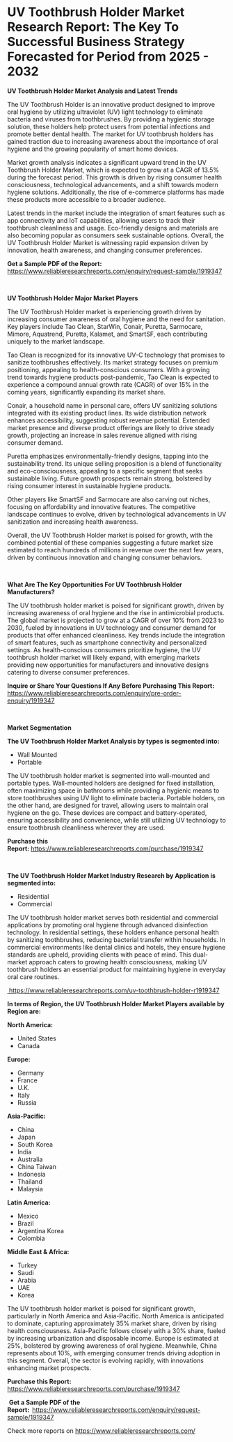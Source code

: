 <p><h1>UV Toothbrush Holder Market Research Report: The Key To Successful Business Strategy Forecasted for Period from 2025 - 2032</h1></p><p><strong>UV Toothbrush Holder Market Analysis and Latest Trends</strong></p>
<p><p>The UV Toothbrush Holder is an innovative product designed to improve oral hygiene by utilizing ultraviolet (UV) light technology to eliminate bacteria and viruses from toothbrushes. By providing a hygienic storage solution, these holders help protect users from potential infections and promote better dental health. The market for UV toothbrush holders has gained traction due to increasing awareness about the importance of oral hygiene and the growing popularity of smart home devices.</p><p>Market growth analysis indicates a significant upward trend in the UV Toothbrush Holder Market, which is expected to grow at a CAGR of 13.5% during the forecast period. This growth is driven by rising consumer health consciousness, technological advancements, and a shift towards modern hygiene solutions. Additionally, the rise of e-commerce platforms has made these products more accessible to a broader audience. </p><p>Latest trends in the market include the integration of smart features such as app connectivity and IoT capabilities, allowing users to track their toothbrush cleanliness and usage. Eco-friendly designs and materials are also becoming popular as consumers seek sustainable options. Overall, the UV Toothbrush Holder Market is witnessing rapid expansion driven by innovation, health awareness, and changing consumer preferences.</p></p>
<p><strong>Get a Sample PDF of the Report:&nbsp;</strong> <a href="https://www.reliableresearchreports.com/enquiry/request-sample/1919347?utm_campaign=2327&utm_medium=2&utm_source=Github&utm_content=ia&utm_term=08022025&utm_id=uv-toothbrush-holder">https://www.reliableresearchreports.com/enquiry/request-sample/1919347</a></p>
<p>&nbsp;</p>
<p><strong>UV Toothbrush Holder Major Market Players</strong></p>
<p><p>The UV Toothbrush Holder market is experiencing growth driven by increasing consumer awareness of oral hygiene and the need for sanitation. Key players include Tao Clean, StarWin, Conair, Puretta, Sarmocare, Mimore, Aquatrend, Puretta, Kalamet, and SmartSF, each contributing uniquely to the market landscape.</p><p>Tao Clean is recognized for its innovative UV-C technology that promises to sanitize toothbrushes effectively. Its market strategy focuses on premium positioning, appealing to health-conscious consumers. With a growing trend towards hygiene products post-pandemic, Tao Clean is expected to experience a compound annual growth rate (CAGR) of over 15% in the coming years, significantly expanding its market share.</p><p>Conair, a household name in personal care, offers UV sanitizing solutions integrated with its existing product lines. Its wide distribution network enhances accessibility, suggesting robust revenue potential. Extended market presence and diverse product offerings are likely to drive steady growth, projecting an increase in sales revenue aligned with rising consumer demand.</p><p>Puretta emphasizes environmentally-friendly designs, tapping into the sustainability trend. Its unique selling proposition is a blend of functionality and eco-consciousness, appealing to a specific segment that seeks sustainable living. Future growth prospects remain strong, bolstered by rising consumer interest in sustainable hygiene products.</p><p>Other players like SmartSF and Sarmocare are also carving out niches, focusing on affordability and innovative features. The competitive landscape continues to evolve, driven by technological advancements in UV sanitization and increasing health awareness.</p><p>Overall, the UV Toothbrush Holder market is poised for growth, with the combined potential of these companies suggesting a future market size estimated to reach hundreds of millions in revenue over the next few years, driven by continuous innovation and changing consumer behaviors.</p></p>
<p>&nbsp;</p>
<p><strong>What Are The Key Opportunities For UV Toothbrush Holder Manufacturers?</strong></p>
<p><p>The UV toothbrush holder market is poised for significant growth, driven by increasing awareness of oral hygiene and the rise in antimicrobial products. The global market is projected to grow at a CAGR of over 10% from 2023 to 2030, fueled by innovations in UV technology and consumer demand for products that offer enhanced cleanliness. Key trends include the integration of smart features, such as smartphone connectivity and personalized settings. As health-conscious consumers prioritize hygiene, the UV toothbrush holder market will likely expand, with emerging markets providing new opportunities for manufacturers and innovative designs catering to diverse consumer preferences.</p></p>
<p><strong>Inquire or Share Your Questions If Any Before Purchasing This Report:</strong> <a href="https://www.reliableresearchreports.com/enquiry/pre-order-enquiry/1919347?utm_campaign=2327&utm_medium=2&utm_source=Github&utm_content=ia&utm_term=08022025&utm_id=uv-toothbrush-holder">https://www.reliableresearchreports.com/enquiry/pre-order-enquiry/1919347</a></p>
<p>&nbsp;</p>
<p><strong>Market Segmentation</strong></p>
<p><strong>The UV Toothbrush Holder Market Analysis by types is segmented into:</strong></p>
<p><ul><li>Wall Mounted</li><li>Portable</li></ul></p>
<p><p>The UV toothbrush holder market is segmented into wall-mounted and portable types. Wall-mounted holders are designed for fixed installation, often maximizing space in bathrooms while providing a hygienic means to store toothbrushes using UV light to eliminate bacteria. Portable holders, on the other hand, are designed for travel, allowing users to maintain oral hygiene on the go. These devices are compact and battery-operated, ensuring accessibility and convenience, while still utilizing UV technology to ensure toothbrush cleanliness wherever they are used.</p></p>
<p><strong>Purchase this Report:&nbsp;</strong><a href="https://www.reliableresearchreports.com/purchase/1919347?utm_campaign=2327&utm_medium=2&utm_source=Github&utm_content=ia&utm_term=08022025&utm_id=uv-toothbrush-holder">https://www.reliableresearchreports.com/purchase/1919347</a></p>
<p>&nbsp;</p>
<p><strong>The UV Toothbrush Holder Market Industry Research by Application is segmented into:</strong></p>
<p><ul><li>Residential</li><li>Commercial</li></ul></p>
<p><p>The UV toothbrush holder market serves both residential and commercial applications by promoting oral hygiene through advanced disinfection technology. In residential settings, these holders enhance personal health by sanitizing toothbrushes, reducing bacterial transfer within households. In commercial environments like dental clinics and hotels, they ensure hygiene standards are upheld, providing clients with peace of mind. This dual-market approach caters to growing health consciousness, making UV toothbrush holders an essential product for maintaining hygiene in everyday oral care routines.</p></p>
<p><a href="https://www.reliableresearchreports.com/uv-toothbrush-holder-r1919347?utm_campaign=2327&utm_medium=2&utm_source=Github&utm_content=ia&utm_term=08022025&utm_id=uv-toothbrush-holder">&nbsp;https://www.reliableresearchreports.com/uv-toothbrush-holder-r1919347</a></p>
<p><strong>In terms of Region, the UV Toothbrush Holder Market Players available by Region are:</strong></p>
<p>
    <p> <strong> North America: </strong>
        <ul>
            <li>United States</li>
            <li>Canada</li>
        </ul>
        </p> 
    <p> <strong> Europe: </strong>
        <ul>
            <li>Germany</li>
            <li>France</li>
            <li>U.K.</li>
            <li>Italy</li>
            <li>Russia</li>
        </ul>
        </p> 
    <p> <strong> Asia-Pacific: </strong>
        <ul>
            <li>China</li>
            <li>Japan</li>
            <li>South Korea</li>
            <li>India</li>
            <li>Australia</li>
            <li>China Taiwan</li>
            <li>Indonesia</li>
            <li>Thailand</li>
            <li>Malaysia</li>
        </ul>
        </p> 
    <p> <strong> Latin America: </strong>
        <ul>
            <li>Mexico</li>
            <li>Brazil</li>
            <li>Argentina Korea</li>
            <li>Colombia</li>
        </ul>
        </p> 
    <p> <strong> Middle East & Africa: </strong>
        <ul>
            <li>Turkey</li>
            <li>Saudi</li>
            <li>Arabia</li>
            <li>UAE</li>
            <li>Korea</li>
        </ul>
    </p>
    </p>
<p><p>The UV toothbrush holder market is poised for significant growth, particularly in North America and Asia-Pacific. North America is anticipated to dominate, capturing approximately 35% market share, driven by rising health consciousness. Asia-Pacific follows closely with a 30% share, fueled by increasing urbanization and disposable income. Europe is estimated at 25%, bolstered by growing awareness of oral hygiene. Meanwhile, China represents about 10%, with emerging consumer trends driving adoption in this segment. Overall, the sector is evolving rapidly, with innovations enhancing market prospects.</p></p>
<p><strong>Purchase this Report: </strong><a href="https://www.reliableresearchreports.com/purchase/1919347?utm_campaign=2327&utm_medium=2&utm_source=Github&utm_content=ia&utm_term=08022025&utm_id=uv-toothbrush-holder">https://www.reliableresearchreports.com/purchase/1919347</a></p>
<p>&nbsp;<strong>Get a Sample PDF of the Report:&nbsp;&nbsp;</strong><a href="https://www.reliableresearchreports.com/enquiry/request-sample/1919347?utm_campaign=2327&utm_medium=2&utm_source=Github&utm_content=ia&utm_term=08022025&utm_id=uv-toothbrush-holder">https://www.reliableresearchreports.com/enquiry/request-sample/1919347</a></p>
<p><strong></strong></p>
<p>Check more reports on <a href="https://www.reliableresearchreports.com/?utm_campaign=2327&utm_medium=2&utm_source=Github&utm_content=ia&utm_term=08022025&utm_id=uv-toothbrush-holder">https://www.reliableresearchreports.com/</a></p>